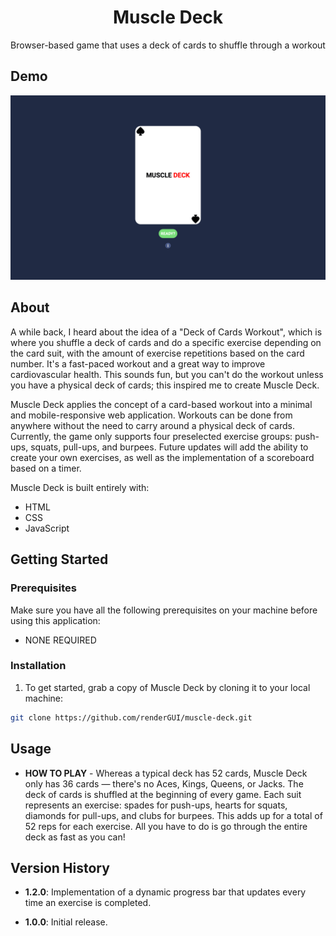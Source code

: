 <p align="center">
<h1 align="center">Muscle Deck</h1>
<p align="center">Browser-based game that uses a deck of cards to shuffle through a workout</p>
</p>

## Demo

![screenshot of application](/images/md-demo.png)

## About

A while back, I heard about the idea of a "Deck of Cards Workout", which is where you shuffle a deck of cards and do a specific exercise depending on the card suit, with the amount of exercise repetitions based on the card number. It's a fast-paced workout and a great way to improve cardiovascular health. This sounds fun, but you can't do the workout unless you have a physical deck of cards; this inspired me to create Muscle Deck.

Muscle Deck applies the concept of a card-based workout into a minimal and mobile-responsive web application.  Workouts can be done from anywhere without the need to carry around a physical deck of cards.  Currently, the game only supports four preselected exercise groups: push-ups, squats, pull-ups, and burpees.  Future updates will add the ability to create your own exercises, as well as the implementation of a scoreboard based on a timer.

Muscle Deck is built entirely with:

- HTML
- CSS
- JavaScript

## Getting Started

### Prerequisites

Make sure you have all the following prerequisites on your machine before using this application:

- NONE REQUIRED

### Installation

1. To get started, grab a copy of Muscle Deck by cloning it to your local machine:

```sh
git clone https://github.com/renderGUI/muscle-deck.git
```

## Usage

- **HOW TO PLAY** - Whereas a typical deck has 52 cards, Muscle Deck only has
  36 cards — there's no Aces, Kings, Queens, or Jacks. The deck of cards
  is shuffled at the beginning of every game. Each suit represents an
  exercise: spades for push-ups, hearts for squats, diamonds for
  pull-ups, and clubs for burpees. This adds up for a total of 52 reps
  for each exercise. All you have to do is go through the entire deck as
  fast as you can!

## Version History

- **1.2.0**: Implementation of a dynamic progress bar that updates every time an exercise is completed.

- **1.0.0**: Initial release.
